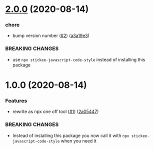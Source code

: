 # [2.0.0](https://github.com/stickeeuk/javascript-code-style/compare/v1.0.0...v2.0.0) (2020-08-14)


### chore

* bump version number ([#2](https://github.com/stickeeuk/javascript-code-style/issues/2)) ([a3a19e3](https://github.com/stickeeuk/javascript-code-style/commit/a3a19e3970adf52492da6102f5bac4fd65e9cff5))


### BREAKING CHANGES

* use `npx stickee-javascript-code-style` instead of installing this package

# 1.0.0 (2020-08-14)


### Features

* rewrite as npx one off tool ([#1](https://github.com/stickeeuk/javascript-code-style/issues/1)) ([2a05447](https://github.com/stickeeuk/javascript-code-style/commit/2a0544752c633b3cf63f31b81eeb5a9847274bb5))


### BREAKING CHANGES

* Instead of installing this package you now call it with `npx
stickee-javascript-code-style` when you need it
